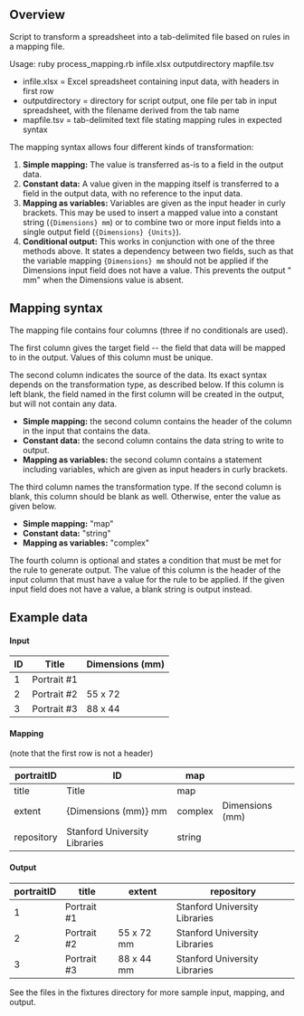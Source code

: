 ## Overview

Script to transform a spreadsheet into a tab-delimited file based on rules in a
mapping file.

Usage: ruby process_mapping.rb infile.xlsx outputdirectory mapfile.tsv
* infile.xlsx = Excel spreadsheet containing input data, with headers in first
row
* outputdirectory = directory for script output, one file per tab in input
spreadsheet, with the filename derived from the tab name
* mapfile.tsv = tab-delimited text file stating mapping rules in expected
syntax

The mapping syntax allows four different kinds of transformation:
1. **Simple mapping:** The value is transferred as-is to a field in the output data.
2. **Constant data:** A value given in the mapping itself is transferred to a field
in the output data, with no reference to the input data.
3. **Mapping as variables:** Variables are given as the input header in
curly brackets. This may be used to insert a mapped value into a constant string
(`{Dimensions} mm`) or to combine two or more input fields into a single output
field (`{Dimensions} {Units}`).
4. **Conditional output:** This works in conjunction with one of the three methods above. It states a dependency between two fields, such as that the variable mapping `{Dimensions} mm` should not be applied if the Dimensions input field does not have a value. This prevents the output " mm" when the Dimensions value is absent.

## Mapping syntax

The mapping file contains four columns (three if no conditionals are used).

The first column gives the target field -- the field that data will be mapped
to in the output. Values of this column must be unique.

The second column indicates the source of the data. Its exact syntax depends on the transformation type, as described below. If this column is left blank, the field named in the first column will be created in the output, but will not contain any data.
* **Simple mapping:** the second column contains the header of the column in the
input that contains the data.
* **Constant data:** the second column contains the data string to write to output.
* **Mapping as variables:** the second column contains a statement including
variables, which are given as input headers in curly brackets.

The third column names the transformation type. If the second column is blank,
this column should be blank as well. Otherwise, enter the value as given below.
* **Simple mapping:** "map"
* **Constant data:** "string"
* **Mapping as variables:** "complex"

The fourth column is optional and states a condition that must be met for the
rule to generate output. The value of this column is the header of the input
column that must have a value for the rule to be applied. If the given input
field does not have a value, a blank string is output instead.

## Example data

#### Input
ID  | Title | Dimensions (mm)
----|-------|-----------
1 | Portrait #1 |
2 | Portrait #2 | 55 x 72
3 | Portrait #3 | 88 x 44

#### Mapping
(note that the first row is not a header)

portraitID | ID | map | |
---|---|---|---
title | Title | map |
extent | {Dimensions (mm)} mm | complex | Dimensions (mm)
repository | Stanford University Libraries | string |

#### Output
portraitID | title | extent | repository
-----------|-------|--------|-----------
1 | Portrait #1 | | Stanford University Libraries
2 | Portrait #2 | 55 x 72 mm | Stanford University Libraries
3 | Portrait #3 | 88 x 44 mm | Stanford University Libraries

See the files in the fixtures directory for more sample input, mapping, and
output.
